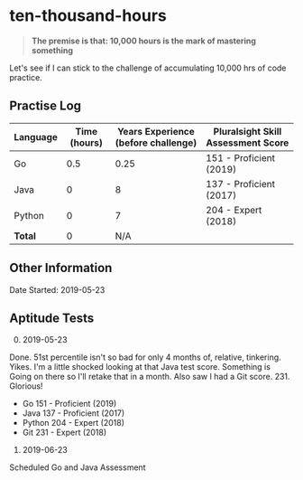 # ten-thousand-hours

> **The premise is that: 10,000 hours is the mark of mastering something**

Let's see if I can stick to the challenge of accumulating 10,000 hrs of code practice.

## Practise Log

| Language       | Time (hours)     | Years Experience (before challenge) | Pluralsight Skill Assessment Score |
|----------------|------------------|-------------------------------------|------------------------------------|
| Go             | 0.5              | 0.25                                | 151 - Proficient (2019)
| Java           | 0                | 8                                   | 137 - Proficient (2017)
| Python         | 0                | 7                                   | 204 - Expert     (2018)
| **Total**      | 0                | N/A                                 |


## Other Information

Date Started: 2019-05-23

## Aptitude Tests

0. 2019-05-23

Done. 51st percentile isn't so bad for only 4 months of, relative, tinkering.
Yikes. I'm a little shocked looking at that Java test score. Something is Going on there so I'll retake that in a month.
Also saw I had a Git score. 231. Glorious! 

* Go      151 - Proficient  (2019)
* Java    137 - Proficient  (2017)
* Python  204 - Expert      (2018)
* Git     231 - Expert      (2018)

1. 2019-06-23

Scheduled Go and Java Assessment
